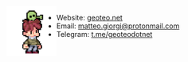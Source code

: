 <!-- Links list -->
[geoteo]: https://www.geoteo.net
[protonmail]: mailto:matteo.giorgi@protonmail.com
[telegram]: https://t.me/geoteodotnet
<!-- Links list -->

<!-- ![](assets/scrot.png) -->


<img align="left" width="100" src="assets/alien.gif">

- Website: [geoteo.net][geoteo]
- Email: [matteo.giorgi@protonmail.com][protonmail]
- Telegram: [t.me/geoteodotnet][telegram]
